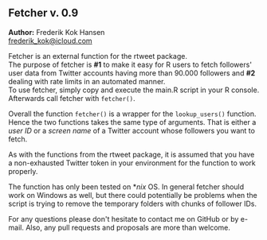 ## Fetcher v. 0.9

**Author:** Frederik Kok Hansen  
frederik_kok@icloud.com

Fetcher is an external function for the rtweet package.  
The purpose of fetcher is **#1** to make it easy for R users to fetch followers' user data from Twitter accounts having more than 90.000 followers and **#2** dealing with rate limits in an automated manner.  
To use fetcher, simply copy and execute the main.R script in your R console. Afterwards call fetcher with `fetcher()`.

Overall the function `fetcher()` is a wrapper for the `lookup_users()` function. Hence the two functions takes the same type of arguments. That is either a *user ID* or a *screen name* of a Twitter account whose followers you want to fetch.

As with the functions from the rtweet package, it is assumed that you have a non-exhausted Twitter token in your environment for the function to work properly. 

The function has only been tested on **nix* OS. In general fetcher should work on Windows as well, but there could potentially be problems when the script is trying to remove the temporary folders with chunks of follower IDs.

For any questions please don't hesitate to contact me on GitHub or by e-mail. Also, any pull requests and proposals are more than welcome.
